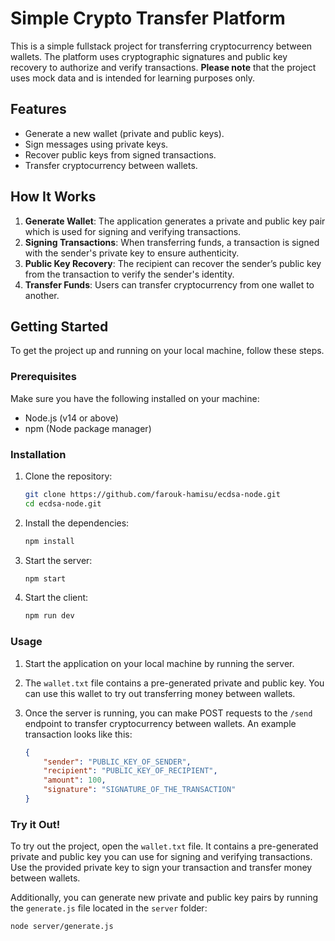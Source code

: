 # Simple Crypto Transfer Platform

This is a simple fullstack project for transferring cryptocurrency between wallets. The platform uses cryptographic signatures and public key recovery to authorize and verify transactions. **Please note** that the project uses mock data and is intended for learning purposes only.

## Features

- Generate a new wallet (private and public keys).
- Sign messages using private keys.
- Recover public keys from signed transactions.
- Transfer cryptocurrency between wallets.

## How It Works

1. **Generate Wallet**: The application generates a private and public key pair which is used for signing and verifying transactions.
2. **Signing Transactions**: When transferring funds, a transaction is signed with the sender's private key to ensure authenticity.
3. **Public Key Recovery**: The recipient can recover the sender’s public key from the transaction to verify the sender's identity.
4. **Transfer Funds**: Users can transfer cryptocurrency from one wallet to another.

## Getting Started

To get the project up and running on your local machine, follow these steps.

### Prerequisites

Make sure you have the following installed on your machine:

- Node.js (v14 or above)
- npm (Node package manager)

### Installation

1. Clone the repository:
    ```bash
    git clone https://github.com/farouk-hamisu/ecdsa-node.git
    cd ecdsa-node.git
    ```

2. Install the dependencies:
    ```bash
    npm install
    ```

3. Start the server:
    ```bash
    npm start
4. Start the client:
    ```bash
    npm run dev 
    ```
    

### Usage

1. Start the application on your local machine by running the server.
2. The `wallet.txt` file contains a pre-generated private and public key. You can use this wallet to try out transferring money between wallets.
3. Once the server is running, you can make POST requests to the `/send` endpoint to transfer cryptocurrency between wallets. An example transaction looks like this:

    ```json
    {
        "sender": "PUBLIC_KEY_OF_SENDER",
        "recipient": "PUBLIC_KEY_OF_RECIPIENT",
        "amount": 100,
        "signature": "SIGNATURE_OF_THE_TRANSACTION"
    }
    ```

### Try it Out!

To try out the project, open the `wallet.txt` file. It contains a pre-generated private and public key you can use for signing and verifying transactions. Use the provided private key to sign your transaction and transfer money between wallets.

Additionally, you can generate new private and public key pairs by running the `generate.js` file located in the `server` folder:

```bash
node server/generate.js

